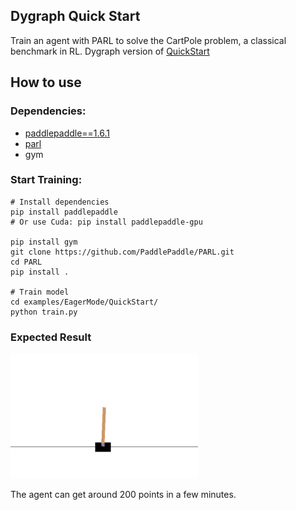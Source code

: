 ## Dygraph Quick Start
Train an agent with PARL to solve the CartPole problem, a classical benchmark in RL. Dygraph version of [QuickStart][origin]

## How to use
### Dependencies:

+ [paddlepaddle==1.6.1](https://github.com/PaddlePaddle/Paddle)
+ [parl](https://github.com/PaddlePaddle/PARL)
+ gym

### Start Training:
```
# Install dependencies
pip install paddlepaddle  
# Or use Cuda: pip install paddlepaddle-gpu

pip install gym
git clone https://github.com/PaddlePaddle/PARL.git
cd PARL
pip install .

# Train model
cd examples/EagerMode/QuickStart/
python train.py  
```

### Expected Result
<img src="https://github.com/PaddlePaddle/PARL/blob/develop/examples/QuickStart/performance.gif" width = "300" height ="200" alt="result"/>

The agent can get around 200 points in a few minutes.

[origin]: https://github.com/PaddlePaddle/PARL/tree/develop/examples/QuickStart
